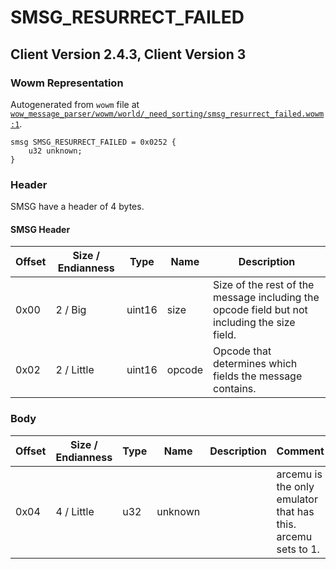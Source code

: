 # SMSG_RESURRECT_FAILED

## Client Version 2.4.3, Client Version 3

### Wowm Representation

Autogenerated from `wowm` file at [`wow_message_parser/wowm/world/_need_sorting/smsg_resurrect_failed.wowm:1`](https://github.com/gtker/wow_messages/tree/main/wow_message_parser/wowm/world/_need_sorting/smsg_resurrect_failed.wowm#L1).
```rust,ignore
smsg SMSG_RESURRECT_FAILED = 0x0252 {
    u32 unknown;
}
```
### Header

SMSG have a header of 4 bytes.

#### SMSG Header

| Offset | Size / Endianness | Type   | Name   | Description |
| ------ | ----------------- | ------ | ------ | ----------- |
| 0x00   | 2 / Big           | uint16 | size   | Size of the rest of the message including the opcode field but not including the size field.|
| 0x02   | 2 / Little        | uint16 | opcode | Opcode that determines which fields the message contains.|

### Body

| Offset | Size / Endianness | Type | Name | Description | Comment |
| ------ | ----------------- | ---- | ---- | ----------- | ------- |
| 0x04 | 4 / Little | u32 | unknown |  | arcemu is the only emulator that has this.<br/>arcemu sets to 1. |

